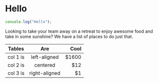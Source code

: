 # Hello

```js
console.log("Hello");
```

Looking to take your team away on a retreat to enjoy awesome food and
take in some sunshine? We have a list of places to do just that.

| Tables   |      Are      |  Cool |
| -------- | :-----------: | ----: |
| col 1 is | left-aligned  | $1600 |
| col 2 is |   centered    |   $12 |
| col 3 is | right-aligned |    $1 |
